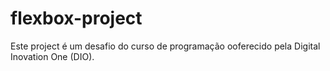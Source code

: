 # flexbox-project
Este project é um desafio do curso de programação ooferecido pela Digital Inovation One (DIO).
